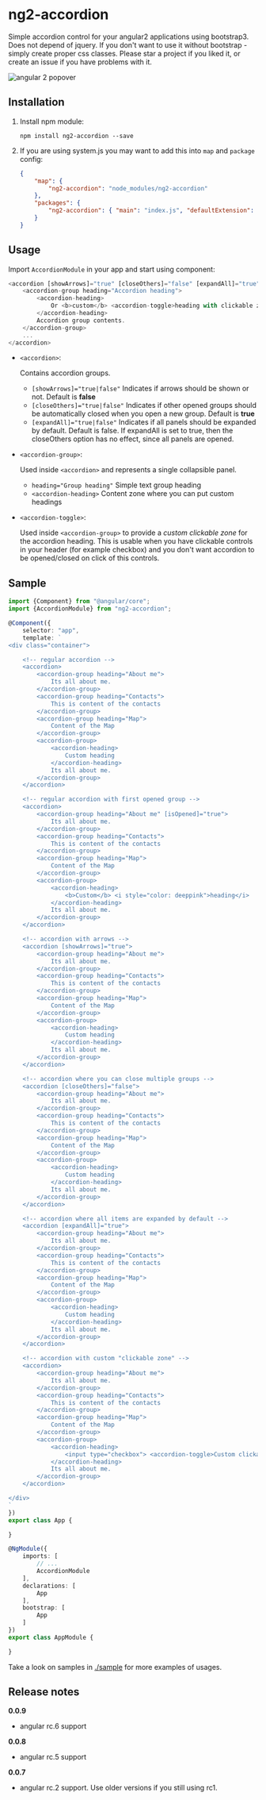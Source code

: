 # ng2-accordion

Simple accordion control for your angular2 applications using bootstrap3. Does not depend of jquery.
If you don't want to use it without bootstrap - simply create proper css classes. Please star a project if you liked it,
or create an issue if you have problems with it.

![angular 2 popover](https://raw.githubusercontent.com/pleerock/ng2-accordion/master/resources/accordion-example.png)

## Installation

1. Install npm module:
    
    `npm install ng2-accordion --save`

2. If you are using system.js you may want to add this into `map` and `package` config:

    ```json
    {
        "map": {
            "ng2-accordion": "node_modules/ng2-accordion"
        },
        "packages": {
            "ng2-accordion": { "main": "index.js", "defaultExtension": "js" }
        }
    }
    ```

## Usage

Import `AccordionModule` in your app and start using component:

```typescript
<accordion [showArrows]="true" [closeOthers]="false" [expandAll]="true">
    <accordion-group heading="Accordion heading">
        <accordion-heading>
            Or <b>custom</b> <accordion-toggle>heading with clickable zone.</accordion-toggle>
        </accordion-heading>
        Accordion group contents.
    </accordion-group>
    ...
</accordion>
```

* `<accordion>`:

    Contains accordion groups.

    * `[showArrows]="true|false"` Indicates if arrows should be shown or not. Default is **false**
    * `[closeOthers]="true|false"` Indicates if other opened groups should be automatically closed when you open a new group. Default is **true**
    * `[expandAll]="true|false"` Indicates if all panels should be expanded by default. Default is false. If expandAll is set to true, then the closeOthers option has no effect, since all panels are opened.
* `<accordion-group>`:

    Used inside `<accordion>` and represents a single collapsible panel.

    * `heading="Group heading"` Simple text group heading
    * `<accordion-heading>` Content zone where you can put custom headings

* `<accordion-toggle>`:

    Used inside `<accordion-group>` to provide a *custom clickable zone* for the accordion heading.
    This is usable when you have clickable controls in your header (for example checkbox) and you don't want
    accordion to be opened/closed on click of this controls.

## Sample

```typescript
import {Component} from "@angular/core";
import {AccordionModule} from "ng2-accordion";

@Component({
    selector: "app",
    template: `
<div class="container">

    <!-- regular accordion -->
    <accordion>
        <accordion-group heading="About me">
            Its all about me.
        </accordion-group>
        <accordion-group heading="Contacts">
            This is content of the contacts
        </accordion-group>
        <accordion-group heading="Map">
            Content of the Map
        </accordion-group>
        <accordion-group>
            <accordion-heading>
                Custom heading
            </accordion-heading>
            Its all about me.
        </accordion-group>
    </accordion>

    <!-- regular accordion with first opened group -->
    <accordion>
        <accordion-group heading="About me" [isOpened]="true">
            Its all about me.
        </accordion-group>
        <accordion-group heading="Contacts">
            This is content of the contacts
        </accordion-group>
        <accordion-group heading="Map">
            Content of the Map
        </accordion-group>
        <accordion-group>
            <accordion-heading>
                <b>Custom</b> <i style="color: deeppink">heading</i>
            </accordion-heading>
            Its all about me.
        </accordion-group>
    </accordion>

    <!-- accordion with arrows -->
    <accordion [showArrows]="true">
        <accordion-group heading="About me">
            Its all about me.
        </accordion-group>
        <accordion-group heading="Contacts">
            This is content of the contacts
        </accordion-group>
        <accordion-group heading="Map">
            Content of the Map
        </accordion-group>
        <accordion-group>
            <accordion-heading>
                Custom heading
            </accordion-heading>
            Its all about me.
        </accordion-group>
    </accordion>

    <!-- accordion where you can close multiple groups -->
    <accordion [closeOthers]="false">
        <accordion-group heading="About me">
            Its all about me.
        </accordion-group>
        <accordion-group heading="Contacts">
            This is content of the contacts
        </accordion-group>
        <accordion-group heading="Map">
            Content of the Map
        </accordion-group>
        <accordion-group>
            <accordion-heading>
                Custom heading
            </accordion-heading>
            Its all about me.
        </accordion-group>
    </accordion>

    <!-- accordion where all items are expanded by default -->
    <accordion [expandAll]="true">
        <accordion-group heading="About me">
            Its all about me.
        </accordion-group>
        <accordion-group heading="Contacts">
            This is content of the contacts
        </accordion-group>
        <accordion-group heading="Map">
            Content of the Map
        </accordion-group>
        <accordion-group>
            <accordion-heading>
                Custom heading
            </accordion-heading>
            Its all about me.
        </accordion-group>
    </accordion>

    <!-- accordion with custom "clickable zone" -->
    <accordion>
        <accordion-group heading="About me">
            Its all about me.
        </accordion-group>
        <accordion-group heading="Contacts">
            This is content of the contacts
        </accordion-group>
        <accordion-group heading="Map">
            Content of the Map
        </accordion-group>
        <accordion-group>
            <accordion-heading>
                <input type="checkbox"> <accordion-toggle>Custom clickable heading</accordion-toggle>
            </accordion-heading>
            Its all about me.
        </accordion-group>
    </accordion>

</div>
`
})
export class App {

}

@NgModule({
    imports: [
        // ...
        AccordionModule
    ],
    declarations: [
        App
    ],
    bootstrap: [
        App
    ]
})
export class AppModule {

}
```

Take a look on samples in [./sample](https://github.com/pleerock/ng2-accordion/tree/master/sample) for more examples of
usages.

## Release notes

**0.0.9**
* angular rc.6 support

**0.0.8**
* angular rc.5 support

**0.0.7**
* angular rc.2 support. Use older versions if you still using rc1.
